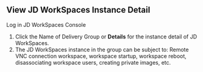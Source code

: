 ## View JD WorkSpaces Instance Detail
Log in JD WorkSpaces Console<br>
1. Click the Name of Delivery Group or **Details** for the instance detail of JD WorkSpaces.<br>
2. The JD WorkSpaces instance in the group can be subject to: Remote VNC connection workspace, workspace startup, workspace reboot, disassociating workspace users, creating private images, etc.<br>

